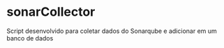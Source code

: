 # sonarCollector
Script desenvolvido para coletar dados do Sonarqube e adicionar em um banco de dados
